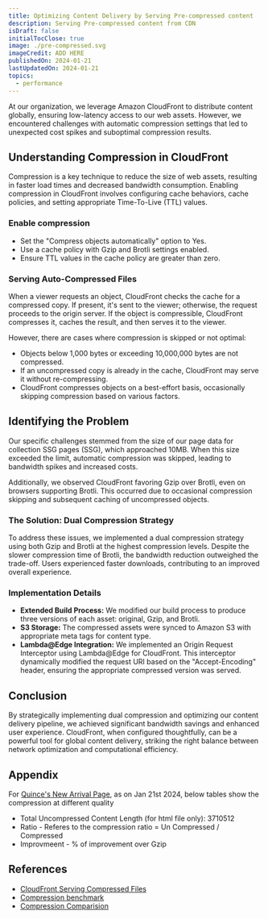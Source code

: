 ```yaml
---
title: Optimizing Content Delivery by Serving Pre-compressed content
description: Serving Pre-compressed content from CDN
isDraft: false
initialTocClose: true
image: ./pre-compressed.svg
imageCredit: ADD HERE
publishedOn: 2024-01-21
lastUpdatedOn: 2024-01-21
topics:
  - performance
---
```


At our organization, we leverage Amazon CloudFront to distribute content globally, ensuring low-latency access to our web assets. However, we encountered challenges with automatic compression settings that led to unexpected cost spikes and suboptimal compression results.

## Understanding Compression in CloudFront

Compression is a key technique to reduce the size of web assets, resulting in faster load times and decreased bandwidth consumption. Enabling compression in CloudFront involves configuring cache behaviors, cache policies, and setting appropriate Time-To-Live (TTL) values.

### Enable compression

- Set the "Compress objects automatically" option to Yes.
- Use a cache policy with Gzip and Brotli settings enabled.
- Ensure TTL values in the cache policy are greater than zero.

### Serving Auto-Compressed Files

When a viewer requests an object, CloudFront checks the cache for a compressed copy. If present, it's sent to the viewer; otherwise, the request proceeds to the origin server. If the object is compressible, CloudFront compresses it, caches the result, and then serves it to the viewer.

However, there are cases where compression is skipped or not optimal:

- Objects below 1,000 bytes or exceeding 10,000,000 bytes are not compressed.
- If an uncompressed copy is already in the cache, CloudFront may serve it without re-compressing.
- CloudFront compresses objects on a best-effort basis, occasionally skipping compression based on various factors.

## Identifying the Problem

Our specific challenges stemmed from the size of our page data for collection SSG pages (SSG), which approached 10MB. When this size exceeded the limit, automatic compression was skipped, leading to bandwidth spikes and increased costs.

Additionally, we observed CloudFront favoring Gzip over Brotli, even on browsers supporting Brotli. This occurred due to occasional compression skipping and subsequent caching of uncompressed objects.

### The Solution: Dual Compression Strategy

To address these issues, we implemented a dual compression strategy using both Gzip and Brotli at the highest compression levels. Despite the slower compression time of Brotli, the bandwidth reduction outweighed the trade-off. Users experienced faster downloads, contributing to an improved overall experience.

### Implementation Details

- **Extended Build Process:** We modified our build process to produce three versions of each asset: original, Gzip, and Brotli.
- **S3 Storage:** The compressed assets were synced to Amazon S3 with appropriate meta tags for content type.
- **Lambda@Edge Integration:** We implemented an Origin Request Interceptor using Lambda@Edge for CloudFront. This interceptor dynamically modified the request URI based on the "Accept-Encoding" header, ensuring the appropriate compressed version was served.

## Conclusion

By strategically implementing dual compression and optimizing our content delivery pipeline, we achieved significant bandwidth savings and enhanced user experience. CloudFront, when configured thoughtfully, can be a powerful tool for global content delivery, striking the right balance between network optimization and computational efficiency.

## Appendix

For [Quince's New Arrival Page](https://www.quince.com/all/new-arrivals), as on Jan 21st 2024, below tables show the compression at different quality

- Total Uncompressed Content Length (for html file only): 3710512
- Ratio - Referes to the compression ratio = Un Compressed / Compressed
- Improvmeent - % of improvement over Gzip

## References

- [CloudFront Serving Compressed Files](https://docs.aws.amazon.com/AmazonCloudFront/latest/DeveloperGuide/ServingCompressedFiles.html)
- [Compression benchmark](https://quixdb.github.io/squash-benchmark/#results)
- [Compression Comparision](https://projects.sujeet.pro/compression-comparision/)
